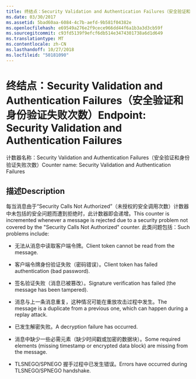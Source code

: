 ```yaml
---
title: 终结点：Security Validation and Authentication Failures（安全验证和身份验证失败次数）
ms.date: 03/30/2017
ms.assetid: 5bad60aa-6084-4c7b-aefd-9b581f04382e
ms.openlocfilehash: e69549a276e2f9cece966dd44f6a1b3a3d3cb59f
ms.sourcegitcommit: c93fd5139f9efcf6db514e3474301738a6d1d649
ms.translationtype: MT
ms.contentlocale: zh-CN
ms.lasthandoff: 10/27/2018
ms.locfileid: "50181090"
---
```

# <a name="endpoint-security-validation-and-authentication-failures"></a><span data-ttu-id="5ac8b-102">终结点：Security Validation and Authentication Failures（安全验证和身份验证失败次数）</span><span class="sxs-lookup"><span data-stu-id="5ac8b-102">Endpoint: Security Validation and Authentication Failures</span></span>
<span data-ttu-id="5ac8b-103">计数器名称：Security Validation and Authentication Failures（安全验证和身份验证失败次数）</span><span class="sxs-lookup"><span data-stu-id="5ac8b-103">Counter name: Security Validation and Authentication Failures</span></span>  
  
## <a name="description"></a><span data-ttu-id="5ac8b-104">描述</span><span class="sxs-lookup"><span data-stu-id="5ac8b-104">Description</span></span>  
 <span data-ttu-id="5ac8b-105">每当消息由于“Security Calls Not Authorized”（未授权的安全调用次数）计数器中未包括的安全问题而遭到拒绝时，此计数器即会递增。</span><span class="sxs-lookup"><span data-stu-id="5ac8b-105">This counter is incremented whenever a message is rejected due to a security problem not covered by the "Security Calls Not Authorized" counter.</span></span> <span data-ttu-id="5ac8b-106">此类问题包括：</span><span class="sxs-lookup"><span data-stu-id="5ac8b-106">Such problems include:</span></span>  
  
-   <span data-ttu-id="5ac8b-107">无法从消息中读取客户端令牌。</span><span class="sxs-lookup"><span data-stu-id="5ac8b-107">Client token cannot be read from the message.</span></span>  
  
-   <span data-ttu-id="5ac8b-108">客户端令牌身份验证失败（密码错误）。</span><span class="sxs-lookup"><span data-stu-id="5ac8b-108">Client token has failed authentication (bad password).</span></span>  
  
-   <span data-ttu-id="5ac8b-109">签名验证失败（消息已被篡改）。</span><span class="sxs-lookup"><span data-stu-id="5ac8b-109">Signature verification has failed (the message has been tampered).</span></span>  
  
-   <span data-ttu-id="5ac8b-110">消息与上一条消息重复，这种情况可能在重放攻击过程中发生。</span><span class="sxs-lookup"><span data-stu-id="5ac8b-110">The message is a duplicate from a previous one, which can happen during a replay attack.</span></span>  
  
-   <span data-ttu-id="5ac8b-111">已发生解密失败。</span><span class="sxs-lookup"><span data-stu-id="5ac8b-111">A decryption failure has occurred.</span></span>  
  
-   <span data-ttu-id="5ac8b-112">消息中缺少一些必需元素（缺少时间戳或加密的数据块）。</span><span class="sxs-lookup"><span data-stu-id="5ac8b-112">Some required elements (missing timestamp or encrypted data block) are missing from the message.</span></span>  
  
-   <span data-ttu-id="5ac8b-113">TLSNEGO/SPNEGO 握手过程中已发生错误。</span><span class="sxs-lookup"><span data-stu-id="5ac8b-113">Errors have occurred during TLSNEGO/SPNEGO handshake.</span></span>
